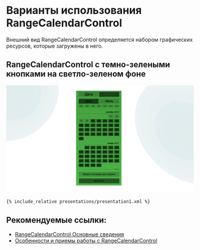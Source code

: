 # Варианты использования RangeCalendarControl 

Внешний вид RangeCalendarControl определяется набором графических ресурсов, которые загружены в него.

## RangeCalendarControl с темно-зелеными кнопками на светло-зеленом фоне 

![](screenshots/presentation1.png)

```xml
{% include_relative presentations/presentation1.xml %}
```





## Рекомендуемые ссылки:

- [RangeCalendarControl Основные сведения](README.md)
- [Особенности и приемы работы с RangeCalendarControl](hints.md)